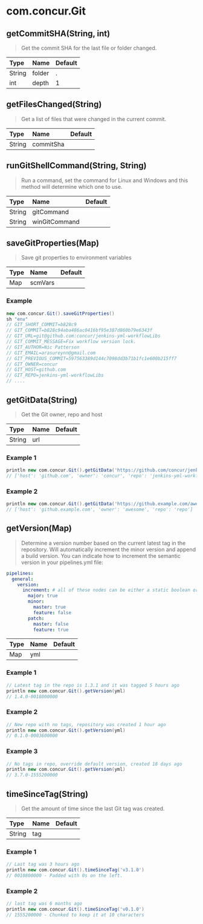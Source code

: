 # com.concur.Git

## getCommitSHA(String, int)

> Get the commit SHA for the last file or folder changed.

| Type   | Name   | Default   |
|:-------|:-------|:----------|
| String | folder | .         |
| int    | depth  | 1         |

## getFilesChanged(String)

> Get a list of files that were changed in the current commit.

| Type   | Name      | Default   |
|:-------|:----------|:----------|
| String | commitSha |           |

## runGitShellCommand(String, String)

> Run a command, set the command for Linux and Windows and this method will determine which one to use.

| Type   | Name          | Default   |
|:-------|:--------------|:----------|
| String | gitCommand    |           |
| String | winGitCommand |           |

## saveGitProperties(Map)

> Save git properties to environment variables

| Type   | Name    | Default   |
|:-------|:--------|:----------|
| Map    | scmVars |           |

### Example

```groovy
new com.concur.Git().saveGitProperties()
sh "env"
// GIT_SHORT_COMMIT=b828c9
// GIT_COMMIT=b828c94aba486ac0416bf95e387d860b79e6343f
// GIT_URL=git@github.com:concur/jenkins-yml-workflowLibs
// GIT_COMMIT_MESSAGE=Fix workflow version lock.
// GIT_AUTHOR=Nic Patterson
// GIT_EMAIL=arasureynn@gmail.com
// GIT_PREVIOUS_COMMIT=597563389d144c7098dd3b71b1fc1e600b215ff7
// GIT_OWNER=concur
// GIT_HOST=github.com
// GIT_REPO=jenkins-yml-workflowLibs
// ....
```

## getGitData(String)

> Get the Git owner, repo and host

| Type   | Name   | Default   |
|:-------|:-------|:----------|
| String | url    |           |

### Example 1

```groovy
println new com.concur.Git().getGitData('https://github.com/concur/jenkins-yml-workflowLibs.git')
// ['host': 'github.com', 'owner': 'concur', 'repo': 'jenkins-yml-workflowLibs']
```

### Example 2

```groovy
println new com.concur.Git().getGitData('https://github.example.com/awesome/repo.git')
// ['host': 'github.example.com', 'owner': 'awesome', 'repo': 'repo']
```

## getVersion(Map)

> Determine a version number based on the current latest tag in the repository. Will automatically increment the minor version and append a build version.
You can indicate how to increment the semantic version in your pipelines.yml file:
```yaml
pipelines:
  general:
    version:
      increment: # all of these nodes can be either a static boolean or a map matching the patterns from tools.git.patterns
        major: true
        minor:
          master: true
          feature: false
        patch:
          master: false
          feature: true
```


| Type   | Name   | Default   |
|:-------|:-------|:----------|
| Map    | yml    |           |

### Example 1

```groovy
// Latest tag in the repo is 1.3.1 and it was tagged 5 hours ago
println new com.concur.Git().getVersion(yml)
// 1.4.0-0018000000
```

### Example 2

```groovy
// New repo with no tags, repository was created 1 hour ago
println new com.concur.Git().getVersion(yml)
// 0.1.0-0003600000
```

### Example 3

```groovy
// No tags in repo, override default version, created 18 days ago
println new com.concur.Git().getVersion(yml)
// 3.7.0-1555200000
```

## timeSinceTag(String)

> Get the amount of time since the last Git tag was created.

| Type   | Name   | Default   |
|:-------|:-------|:----------|
| String | tag    |           |

### Example 1

```groovy
// Last tag was 3 hours ago
println new com.concur.Git().timeSinceTag('v3.1.0')
// 0010800000 - Padded with 0s on the left.
```

### Example 2

```groovy
// last tag was 6 months ago
println new com.concur.Git().timeSinceTag('v0.1.0')
// 1555200000 - Chunked to keep it at 10 characters
```